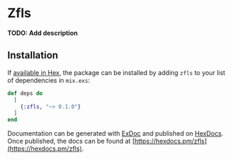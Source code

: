 # Zfls

**TODO: Add description**

## Installation

If [available in Hex](https://hex.pm/docs/publish), the package can be installed
by adding `zfls` to your list of dependencies in `mix.exs`:

```elixir
def deps do
  [
    {:zfls, "~> 0.1.0"}
  ]
end
```

Documentation can be generated with [ExDoc](https://github.com/elixir-lang/ex_doc)
and published on [HexDocs](https://hexdocs.pm). Once published, the docs can
be found at [https://hexdocs.pm/zfls](https://hexdocs.pm/zfls).

